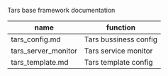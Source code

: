 Tars base framework documentation

name |function
------------------|----------------
tars_config.md              |Tars bussiness config
tars_server_monitor         |Tars service monitor
tars_template.md            |Tars template config
